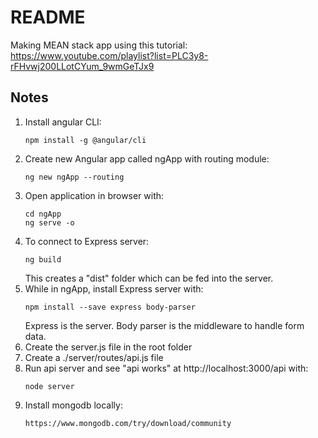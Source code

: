 # README

Making MEAN stack app using this tutorial:
https://www.youtube.com/playlist?list=PLC3y8-rFHvwj200LLotCYum_9wmGeTJx9

## Notes
1. Install angular CLI:
    ``` 
   npm install -g @angular/cli 
   ```
1. Create new Angular app called ngApp with routing module:
   ``` 
   ng new ngApp --routing
   ```
1. Open application in browser with:
   ``` 
   cd ngApp
   ng serve -o
   ```
1. To connect to Express server:
   ``` 
   ng build
   ```
   This creates a "dist" folder which can be fed into the server.
1. While in ngApp, install Express server with:
   ``` 
   npm install --save express body-parser
   ```
   Express is the server. Body parser is the middleware to handle form data.
1. Create the server.js file in the root folder
1. Create a ./server/routes/api.js file
1. Run api server and see "api works" at http://localhost:3000/api with:
    ``` 
    node server
   ```
1. Install mongodb locally:
   ``` 
   https://www.mongodb.com/try/download/community
   ```